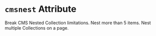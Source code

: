 # `cmsnest` Attribute

Break CMS Nested Collection limitations. Nest more than 5 items. Nest multiple Collections on a page.
